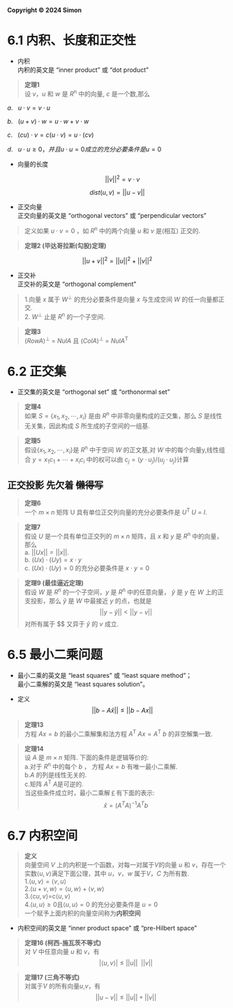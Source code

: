 **Copyright © 2024 Simon**
# 6.1 内积、长度和正交性

* 内积  
  内积的英文是 “inner product” 或 “dot product”
> **定理1**  
> 设 $v$，$u$ 和 $w$ 是 $R$<sup>n</sup> 中的向量, $c$ 是一个数,那么  


$a. \ \ \ u \cdot v = v \cdot u$

$b.\ \ \ (u +v) \cdot w = u \cdot w +v \cdot w$

$c. \ \ \ (cu) \cdot v=c(u \cdot v)=u \cdot (cv)$

$d. \ \ \ u \cdot u \geq 0，并且u \cdot u=0 成立的充分必要条件是u=0$


* 向量的长度  

  $$||v|| ^2 = v \cdot v$$

$$dist(u,v)=||u-v||$$
 
* 正交向量  
  正交向量的英文是 “orthogonal vectors” 或 “perpendicular vectors”
  
>定义如果 $u \cdot v  = 0$ ，如 $R$<sup>n</sup> 中的两个向量 $u$ 和 $v$ 是(相互) 正交的.  

>**定理2 (毕达哥拉斯(勾股)定理)**

$$||u+v||^2=||u||^2+||v||^2$$

* 正交补  
  正交补的英文是 “orthogonal complement”
 
>1.向量 $x$ 属于 $W$<sup>⊥</sup> 的充分必要条件是向量 $x$ 与生成空间 $W$ 的任一向量都正交.  
>2. $W$<sup>⊥</sup> 止是 $R$<sup>n</sup> 的一个子空间.

>**定理3**  
$( Row A )$<sup>⊥</sup> = $Nul A$ 且  $( ColA )$<sup>⊥</sup> = $Nul A$<sup>T</sup>

# 6.2 正交集
 * 正交集的英文是 “orthogonal set” 或 “orthonormal set”
>**定理4**  
如果 $S=\{x_1,x_2,\cdots,x_i\}$ 是由 $R$<sup>n</sup> 中非零向量构成的正交集，那么 $S$ 是线性无关集，因此构成 $S$ 所生成的子空间的一组基.

>**定理5**  
假设$\{x_1,x_2,\cdots,x_i\}$是 $R$<sup>n</sup> 中于空间 $W$ 的正文基,对 $W$ 中的每个向量y,线性组合 $y=x_1c_1+\cdots+x_ic_i$ 中的权可以由 $c_j=(y \cdot u_j)/(u_j \cdot u_j)$计算

## 正交投影  **先欠着**  ~~懒得写~~


>**定理6**  
一个 $m \times n$ 矩阵 U 具有单位正交列向量的充分必要条件是 $U$<sup>T</sup> $U$ = $I$.

>**定理7**  
假设 $U$ 是一个具有单位正交列的 $m \times n$ 矩阵，且 $x$ 和 $y$ 是 $R$<sup>n</sup> 中的向量，那么  
a. $||Ux|| = ||x|| .$  
b. $(Ux) \cdot (Uy) =x \cdot y$  
c. $(Ux) \cdot (Uy) = 0$ 的充分必要条件是 $x \cdot y = 0$

>**定理9 (最佳逼近定理)**  
假设 $W$ 是 $R$<sup>n</sup> 的一个子空间，$y$ 是 $R$<sup>n</sup> 中的任意向量， $\widehat{y}$ 是 $y$ 在 $W$ 上的正支投影，那么 $\widehat{y}$ 是 $W$ 中最接近 $y$ 的点，也就是  
$$||y-\widehat{y}||<||y-v||$$
>对所有属于 $$ 又异于 $\widehat{y}$ 的 $v$ 成立.

# 6.5 最小二乘问题
* 最小二乘的英文是 “least squares” 或 “least square method”；  
最小二乘解的英文是 “least squares solution”。

* 定义
  $$||b-A\widehat{x}||\leq||b-Ax||$$

>**定理13**  
方程 $Ax=b$ 的最小二乘解集和法方程 $A$<sup>T</sup> $Ax = A$<sup>T</sup> $b$ 的非空解集一致.

>**定理14**  
设 $A$ 是 $m \times n$ 矩阵. 下面的条件是逻辑等价的:  
a.对于 $R$<sup>n</sup> 中的每个 $b$ ， 方程 $Ax =b$ 有唯一最小二乘解.  
b.$A$ 的列是线性无关的.  
c.矩阵 $A$<sup>T</sup> $A$是可逆的.  
当这些条件成立时，最小二乘解￡有下面的表示:
$$\widehat{x}=( A^T A)^{-1}A^Tb$$


# 6.7 内积空间

>**定义**  
向量空间 $V$ 上的内积是一个函数，对每一对属于$V$的向量 $u$ 和 $v$，存在一个实数$\langle u,v \rangle$满足下面公理，其中 $u$，$v$，$w$ 属于$V$，$C$ 为所有数.   
1.$\langle u,v\rangle= \langle v,u \rangle$  
2.$\langle u +v, w\rangle =\langle u, w\rangle +\langle v,w\rangle$  
3.$\langle$c$u,v\rangle=$c$\langle u, v\rangle$  
4.$\langle u,u\rangle \geq 0$且$\langle u,u\rangle =0$ 的充分必要条件是  $u=0$  
一个赋予上面内积的向量空间称为**内积空间**

* 内积空间的英文是 “inner product space” 或 “pre-Hilbert space”


>**定理16 (柯西-施瓦茨不等式)**  
对 $V$ 中任意向量 $u$ 和 $v$，有
$$|\langle u,v \rangle| \leq ||u||\ \  ||v||$$


>**定理17 (三角不等式)**  
对属于$V$ 的所有向量$u$,$v$，有
$$||u-v||\leq||u||+||v||$$















































